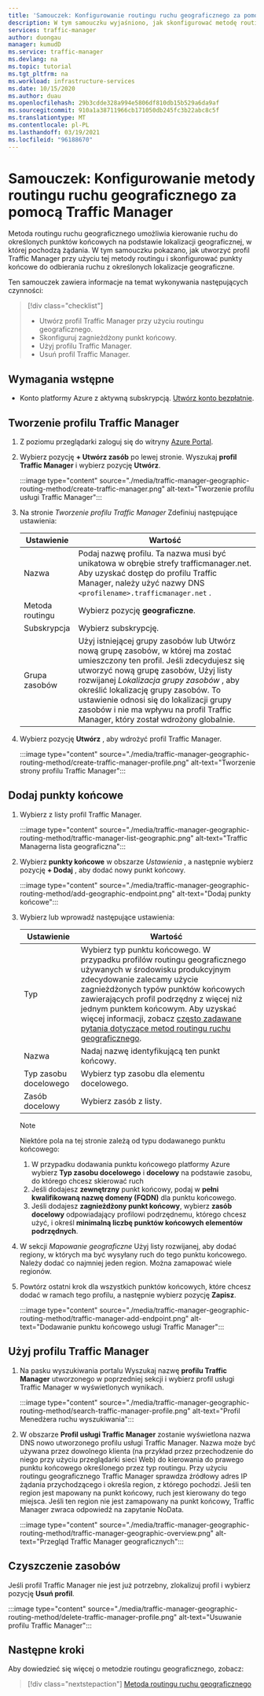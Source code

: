 ```yaml
---
title: 'Samouczek: Konfigurowanie routingu ruchu geograficznego za pomocą usługi Azure Traffic Manager'
description: W tym samouczku wyjaśniono, jak skonfigurować metodę routingu ruchu geograficznego za pomocą usługi Azure Traffic Manager
services: traffic-manager
author: duongau
manager: kumudD
ms.service: traffic-manager
ms.devlang: na
ms.topic: tutorial
ms.tgt_pltfrm: na
ms.workload: infrastructure-services
ms.date: 10/15/2020
ms.author: duau
ms.openlocfilehash: 29b3cdde328a994e5806df810db15b529a6da9af
ms.sourcegitcommit: 910a1a38711966cb171050db245fc3b22abc8c5f
ms.translationtype: MT
ms.contentlocale: pl-PL
ms.lasthandoff: 03/19/2021
ms.locfileid: "96188670"
---
```

# <a name="tutorial-configure-the-geographic-traffic-routing-method-using-traffic-manager"></a>Samouczek: Konfigurowanie metody routingu ruchu geograficznego za pomocą Traffic Manager

Metoda routingu ruchu geograficznego umożliwia kierowanie ruchu do określonych punktów końcowych na podstawie lokalizacji geograficznej, w której pochodzą żądania. W tym samouczku pokazano, jak utworzyć profil Traffic Manager przy użyciu tej metody routingu i skonfigurować punkty końcowe do odbierania ruchu z określonych lokalizacje geograficzne.

Ten samouczek zawiera informacje na temat wykonywania następujących czynności:
> [!div class="checklist"]
> - Utwórz profil Traffic Manager przy użyciu routingu geograficznego.
> - Skonfiguruj zagnieżdżony punkt końcowy.
> - Użyj profilu Traffic Manager.
> - Usuń profil Traffic Manager.

## <a name="prerequisites"></a>Wymagania wstępne

* Konto platformy Azure z aktywną subskrypcją. [Utwórz konto bezpłatnie](https://azure.microsoft.com/free/?WT.mc_id=A261C142F).

## <a name="create-a-traffic-manager-profile"></a>Tworzenie profilu Traffic Manager

1. Z poziomu przeglądarki zaloguj się do witryny [Azure Portal](https://portal.azure.com).

1. Wybierz pozycję **+ Utwórz zasób** po lewej stronie. Wyszukaj **profil Traffic Manager** i wybierz pozycję **Utwórz**.

    :::image type="content" source="./media/traffic-manager-geographic-routing-method/create-traffic-manager.png" alt-text="Tworzenie profilu usługi Traffic Manager":::

1. Na stronie *Tworzenie profilu Traffic Manager* Zdefiniuj następujące ustawienia:

    | Ustawienie         | Wartość                                              |
    | ---             | ---                                                |
    | Nazwa            | Podaj nazwę profilu. Ta nazwa musi być unikatowa w obrębie strefy trafficmanager.net. Aby uzyskać dostęp do profilu Traffic Manager, należy użyć nazwy DNS `<profilename>.trafficmanager.net` . |    
    | Metoda routingu  | Wybierz pozycję **geograficzne**. |
    | Subskrypcja    | Wybierz subskrypcję. |
    | Grupa zasobów   | Użyj istniejącej grupy zasobów lub Utwórz nową grupę zasobów, w której ma zostać umieszczony ten profil. Jeśli zdecydujesz się utworzyć nową grupę zasobów, Użyj listy rozwijanej *Lokalizacja grupy zasobów* , aby określić lokalizację grupy zasobów. To ustawienie odnosi się do lokalizacji grupy zasobów i nie ma wpływu na profil Traffic Manager, który został wdrożony globalnie. |

1. Wybierz pozycję **Utwórz** , aby wdrożyć profil Traffic Manager.

    :::image type="content" source="./media/traffic-manager-geographic-routing-method/create-traffic-manager-profile.png" alt-text="Tworzenie strony profilu Traffic Manager":::

## <a name="add-endpoints"></a>Dodaj punkty końcowe

1. Wybierz z listy profil Traffic Manager.

    :::image type="content" source="./media/traffic-manager-geographic-routing-method/traffic-manager-list-geographic.png" alt-text="Traffic Managerna lista geograficzna":::

1. Wybierz **punkty końcowe** w obszarze *Ustawienia* , a następnie wybierz pozycję **+ Dodaj** , aby dodać nowy punkt końcowy.

    :::image type="content" source="./media/traffic-manager-geographic-routing-method/add-geographic-endpoint.png" alt-text="Dodaj punkty końcowe":::

1. Wybierz lub wprowadź następujące ustawienia: 

    | Ustawienie                | Wartość                                              |
    | ---                    | ---                                                |
    | Typ                   | Wybierz typ punktu końcowego. W przypadku profilów routingu geograficznego używanych w środowisku produkcyjnym zdecydowanie zalecamy użycie zagnieżdżonych typów punktów końcowych zawierających profil podrzędny z więcej niż jednym punktem końcowym. Aby uzyskać więcej informacji, zobacz [często zadawane pytania dotyczące metod routingu ruchu geograficznego](traffic-manager-FAQs.md). |    
    | Nazwa                   | Nadaj nazwę identyfikującą ten punkt końcowy. |
    | Typ zasobu docelowego   | Wybierz typ zasobu dla elementu docelowego. |
    | Zasób docelowy        | Wybierz zasób z listy. |

    > [!Note]
    > Niektóre pola na tej stronie zależą od typu dodawanego punktu końcowego:
    > 1. W przypadku dodawania punktu końcowego platformy Azure wybierz **Typ zasobu docelowego** i **docelowy** na podstawie zasobu, do którego chcesz skierować ruch
    > 1. Jeśli dodajesz **zewnętrzny** punkt końcowy, podaj w **pełni kwalifikowaną nazwę domeny (FQDN)** dla punktu końcowego.
    > 1. Jeśli dodajesz **zagnieżdżony punkt końcowy**, wybierz **zasób docelowy** odpowiadający profilowi podrzędnemu, którego chcesz użyć, i określ **minimalną liczbę punktów końcowych elementów podrzędnych**.

1. W sekcji *Mapowanie geograficzne* Użyj listy rozwijanej, aby dodać regiony, w których ma być wysyłany ruch do tego punktu końcowego. Należy dodać co najmniej jeden region. Można zamapować wiele regionów.

1. Powtórz ostatni krok dla wszystkich punktów końcowych, które chcesz dodać w ramach tego profilu, a następnie wybierz pozycję **Zapisz**.

    :::image type="content" source="./media/traffic-manager-geographic-routing-method/traffic-manager-add-endpoint.png" alt-text="Dodawanie punktu końcowego usługi Traffic Manager":::

## <a name="use-the-traffic-manager-profile"></a>Użyj profilu Traffic Manager

1.  Na pasku wyszukiwania portalu Wyszukaj nazwę **profilu Traffic Manager** utworzonego w poprzedniej sekcji i wybierz profil usługi Traffic Manager w wyświetlonych wynikach.
    
    :::image type="content" source="./media/traffic-manager-geographic-routing-method/search-traffic-manager-profile.png" alt-text="Profil Menedżera ruchu wyszukiwania":::

1. W obszarze **Profil usługi Traffic Manager** zostanie wyświetlona nazwa DNS nowo utworzonego profilu usługi Traffic Manager. Nazwa może być używana przez dowolnego klienta (na przykład przez przechodzenie do niego przy użyciu przeglądarki sieci Web) do kierowania do prawego punktu końcowego określonego przez typ routingu. Przy użyciu routingu geograficznego Traffic Manager sprawdza źródłowy adres IP żądania przychodzącego i określa region, z którego pochodzi. Jeśli ten region jest mapowany na punkt końcowy, ruch jest kierowany do tego miejsca. Jeśli ten region nie jest zamapowany na punkt końcowy, Traffic Manager zwraca odpowiedź na zapytanie NoData.

    :::image type="content" source="./media/traffic-manager-geographic-routing-method/traffic-manager-geographic-overview.png" alt-text="Przegląd Traffic Manager geograficznych":::

## <a name="clean-up-resources"></a>Czyszczenie zasobów

Jeśli profil Traffic Manager nie jest już potrzebny, zlokalizuj profil i wybierz pozycję **Usuń profil**.

:::image type="content" source="./media/traffic-manager-geographic-routing-method/delete-traffic-manager-profile.png" alt-text="Usuwanie profilu Traffic Manager":::

## <a name="next-steps"></a>Następne kroki

Aby dowiedzieć się więcej o metodzie routingu geograficznego, zobacz:

> [!div class="nextstepaction"]
> [Metoda routingu ruchu geograficznego](traffic-manager-routing-methods.md#geographic)
